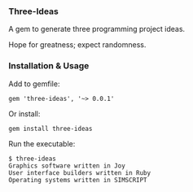 ### Three-Ideas

A gem to generate three programming project ideas.

Hope for greatness; expect randomness.

### Installation & Usage

Add to gemfile:
```
gem 'three-ideas', '~> 0.0.1'
```
Or install:
```
gem install three-ideas
```
Run the executable:
```
$ three-ideas
Graphics software written in Joy
User interface builders written in Ruby
Operating systems written in SIMSCRIPT
```
